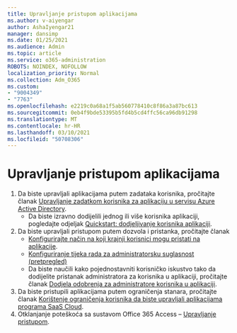 ```yaml
---
title: Upravljanje pristupom aplikacijama
ms.author: v-aiyengar
author: AshaIyengar21
manager: dansimp
ms.date: 01/25/2021
ms.audience: Admin
ms.topic: article
ms.service: o365-administration
ROBOTS: NOINDEX, NOFOLLOW
localization_priority: Normal
ms.collection: Adm_O365
ms.custom:
- "9004349"
- "7763"
ms.openlocfilehash: e2219c0a68a1f5ab560778410c8f86a3a87bc613
ms.sourcegitcommit: 0eb4f9bde53395b5fd4b5cd4ffc56ca96db91298
ms.translationtype: MT
ms.contentlocale: hr-HR
ms.lasthandoff: 03/10/2021
ms.locfileid: "50708306"
---
```

# <a name="manage-application-access"></a>Upravljanje pristupom aplikacijama

1. Da biste upravljali aplikacijama putem zadataka korisnika, pročitajte članak [Upravljanje zadatkom korisnika za aplikaciju u servisu Azure Active Directory](https://docs.microsoft.com/azure/active-directory/manage-apps/assign-user-or-group-access-portal).
    - Da biste izravno dodijelili jednog ili više korisnika aplikaciji, pogledajte odjeljak [Quickstart: dodjeljivanje korisnika aplikaciji](https://docs.microsoft.com/azure/active-directory/manage-apps/assign-user-or-group-access-portal).
1. Da biste upravljali pristupom putem dozvola i pristanka, pročitajte članak
    - [Konfigurirajte način na koji krajnji korisnici mogu pristati na aplikacije](https://docs.microsoft.com/azure/active-directory/manage-apps/configure-user-consent?tabs=azure-portal). 
    - [Konfiguriranje tijeka rada za administratorsku suglasnost (pretpregled)](https://docs.microsoft.com/azure/active-directory/manage-apps/configure-admin-consent-workflow) 
    - Da biste naučili kako pojednostavniti korisničko iskustvo tako da dodijelite pristanak administratora za korisnika u aplikaciji, pročitajte članak [Dodjela odobrenja za administratore korisnika u aplikaciji](https://docs.microsoft.com/azure/active-directory/manage-apps/grant-admin-consent). 
1. Da biste pristupili aplikacijama putem ograničenja stanara, pročitajte članak [Korištenje ograničenja korisnika da biste upravljali aplikacijama programa SaaS Cloud](https://docs.microsoft.com/azure/active-directory/manage-apps/tenant-restrictions). 
1. Otklanjanje poteškoća sa sustavom Office 365 Access – [Upravljanje pristupom](https://docs.microsoft.com/office365/troubleshoot/access-management/cannot-add-guest-users-in-m365-admin-center).
